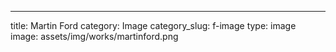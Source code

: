 ---
title: Martin Ford
category: Image
category_slug: f-image
type: image
image: assets/img/works/martinford.png